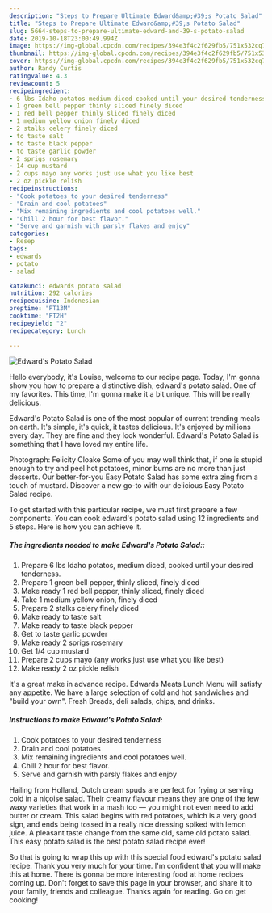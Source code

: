 ```yaml
---
description: "Steps to Prepare Ultimate Edward&amp;#39;s Potato Salad"
title: "Steps to Prepare Ultimate Edward&amp;#39;s Potato Salad"
slug: 5664-steps-to-prepare-ultimate-edward-and-39-s-potato-salad
date: 2019-10-18T23:00:49.994Z
image: https://img-global.cpcdn.com/recipes/394e3f4c2f629fb5/751x532cq70/edwards-potato-salad-recipe-main-photo.jpg
thumbnail: https://img-global.cpcdn.com/recipes/394e3f4c2f629fb5/751x532cq70/edwards-potato-salad-recipe-main-photo.jpg
cover: https://img-global.cpcdn.com/recipes/394e3f4c2f629fb5/751x532cq70/edwards-potato-salad-recipe-main-photo.jpg
author: Randy Curtis
ratingvalue: 4.3
reviewcount: 5
recipeingredient:
- 6 lbs Idaho potatos medium diced cooked until your desired tenderness
- 1 green bell pepper thinly sliced finely diced
- 1 red bell pepper thinly sliced finely diced
- 1 medium yellow onion finely diced
- 2 stalks celery finely diced
- to taste salt
- to taste black pepper
- to taste garlic powder
- 2 sprigs rosemary
- 14 cup mustard
- 2 cups mayo any works just use what you like best
- 2 oz pickle relish
recipeinstructions:
- "Cook potatoes to your desired tenderness"
- "Drain and cool potatoes"
- "Mix remaining ingredients and cool potatoes well."
- "Chill 2 hour for best flavor."
- "Serve and garnish with parsly flakes and enjoy"
categories:
- Resep
tags:
- edwards
- potato
- salad

katakunci: edwards potato salad
nutrition: 292 calories
recipecuisine: Indonesian
preptime: "PT13M"
cooktime: "PT2H"
recipeyield: "2"
recipecategory: Lunch

---
```



![Edward&#39;s Potato Salad](https://img-global.cpcdn.com/recipes/394e3f4c2f629fb5/751x532cq70/edwards-potato-salad-recipe-main-photo.jpg)

Hello everybody, it's Louise, welcome to our recipe page. Today, I'm gonna show you how to prepare a distinctive dish, edward&#39;s potato salad. One of my favorites. This time, I'm gonna make it a bit unique. This will be really delicious.

Edward&#39;s Potato Salad is one of the most popular of current trending meals on earth. It's simple, it's quick, it tastes delicious. It's enjoyed by millions every day. They are fine and they look wonderful. Edward&#39;s Potato Salad is something that I have loved my entire life.

Photograph: Felicity Cloake Some of you may well think that, if one is stupid enough to try and peel hot potatoes, minor burns are no more than just desserts. Our better-for-you Easy Potato Salad has some extra zing from a touch of mustard. Discover a new go-to with our delicious Easy Potato Salad recipe.


To get started with this particular recipe, we must first prepare a few components. You can cook edward&#39;s potato salad using 12 ingredients and 5 steps. Here is how you can achieve it.

##### The ingredients needed to make Edward&#39;s Potato Salad::

1. Prepare 6 lbs Idaho potatos, medium diced, cooked until your desired tenderness.
1. Prepare 1 green bell pepper, thinly sliced, finely diced
1. Make ready 1 red bell pepper, thinly sliced, finely diced
1. Take 1 medium yellow onion, finely diced
1. Prepare 2 stalks celery finely diced
1. Make ready to taste salt
1. Make ready to taste black pepper
1. Get to taste garlic powder
1. Make ready 2 sprigs rosemary
1. Get 1/4 cup mustard
1. Prepare 2 cups mayo (any works just use what you like best)
1. Make ready 2 oz pickle relish


It&#39;s a great make in advance recipe. Edwards Meats Lunch Menu will satisfy any appetite. We have a large selection of cold and hot sandwiches and &#34;build your own&#34;. Fresh Breads, deli salads, chips, and drinks. 

##### Instructions to make Edward&#39;s Potato Salad:

1. Cook potatoes to your desired tenderness
1. Drain and cool potatoes
1. Mix remaining ingredients and cool potatoes well.
1. Chill 2 hour for best flavor.
1. Serve and garnish with parsly flakes and enjoy


Hailing from Holland, Dutch cream spuds are perfect for frying or serving cold in a niçoise salad. Their creamy flavour means they are one of the few waxy varieties that work in a mash too — you might not even need to add butter or cream. This salad begins with red potatoes, which is a very good sign, and ends being tossed in a really nice dressing spiked with lemon juice. A pleasant taste change from the same old, same old potato salad. This easy potato salad is the best potato salad recipe ever! 

So that is going to wrap this up with this special food edward&#39;s potato salad recipe. Thank you very much for your time. I'm confident that you will make this at home. There is gonna be more interesting food at home recipes coming up. Don't forget to save this page in your browser, and share it to your family, friends and colleague. Thanks again for reading. Go on get cooking!
